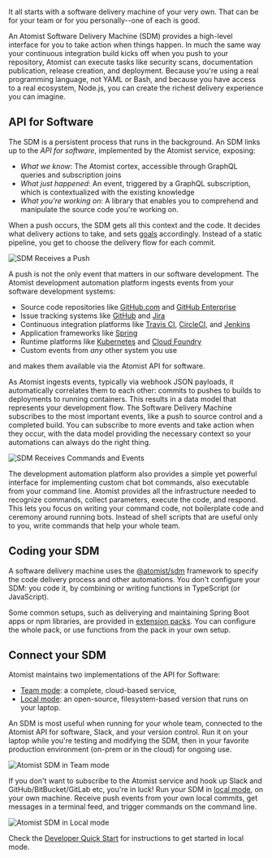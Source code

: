 It all starts with a software delivery machine of your very own. That can be
for your team or for you personally--one of each is good.

An Atomist Software Delivery Machine (SDM) provides a high-level
interface for you to take action when things happen.  In much the same
way your continuous integration build kicks off when you push to your repository, Atomist can
execute tasks like security scans, documentation publication, release
creation, and deployment.  Because you're using a real programming
language, not YAML or Bash, and because you have access to a real ecosystem,
Node.js, you can create the richest delivery experience you can
imagine.

## API for Software


The SDM is a persistent process that runs in the background. An SDM links up to the *API for software*, implemented by the Atomist service, exposing:

-   *What we know*: The Atomist cortex, accessible through GraphQL
    queries and subscription joins
-   *What just happened*: An event, triggered by a GraphQL
    subscription, which is contextualized with the existing knowledge
-   *What you're working on*: A library that enables you to comprehend
    and manipulate the source code you're working on.

When a push occurs, the SDM gets all this context and the code. It decides what
delivery actions to take, and sets [goals][] accordingly. Instead of a static pipeline, you get to
choose the delivery flow for each commit.

![SDM Receives a Push](img/sdm-reacts-to-push.png)

A push is not the only event that matters in our software development.
The Atomist development automation platform ingests events from your
software development systems:

-   Source code repositories like [GitHub.com][gh]
    and [GitHub Enterprise][ghe]
-   Issue tracking systems like [GitHub][gh-issues] and [Jira][jira]
-   Continuous integration platforms
    like [Travis CI][travis], [CircleCI][circle],
    and [Jenkins][jenkins]
-   Application frameworks like [Spring][spring]
-   Runtime platforms like [Kubernetes][k8s] and [Cloud Foundry][cf]
-   Custom events from _any_ other system you use

and makes them available via the Atomist API for software.

As Atomist ingests events, typically via webhook JSON payloads, it
automatically correlates them to each other: commits to pushes to
builds to deployments to running containers. This results in a data
model that represents your development flow.  The Software Delivery Machine subscribes to the most important events,
like a push to source control and a completed build. You can subscribe to more
events and take action when they occur, with the data model providing
the necessary context so your automations can always do the right
thing.

![SDM Receives Commands and Events](img/sdm-reacts-to-more.png)

The development automation platform also provides a simple yet
powerful interface for implementing custom chat bot commands,
also executable from your command line.  Atomist
provides all the infrastructure needed to recognize commands, collect
parameters, execute the code, and respond.  This lets you focus on
writing your command code, not boilerplate code and ceremony
around running bots. Instead of shell scripts that are useful only to you, write commands
that help your whole team.


[gh]: https://github.com (GitHub.com)
[ghe]: https://enterprise.github.com/home (GitHub Enterprise)
[gh-issues]: https://guides.github.com/features/issues/ (Mastering GitHub Issues)
[jira]: https://www.atlassian.com/software/jira (Jira)
[travis]: https://travis-ci.org (Travis CI)
[circle]: https://circleci.com (CircleCI)
[jenkins]: https://jenkins.io/ (Jenkins)
[spring]: https://spring.io/ (Spring)
[k8s]: https://kubernetes.io/ (Kubernetes)
[cf]: https://www.cloudfoundry.org/ (Cloud Foundry)
[ts]: https://www.typescriptlang.org/ (TypeScript)
[sdm]: https://github.com/atomist/sdm (Atomist SDM - TypeScript)
[sdm-core]: https://github.com/atomist/sdm-core (Atomist SDM - TypeScript)
[aac]: https://www.npmjs.com/package/@atomist/sdm (Atomist SDM Node Module)
[goals]: goal.md (SDM Goals)
[sdm-api]: https://atomist.github.io/sdm (Atomist SDM Framework API Documentation)
[packs]: ../pack/index.md (Atomist SDM Extension Packs)

## Coding your SDM

A software delivery machine uses the [@atomist/sdm][sdm] framework to specify the code delivery process
and other automations. You don't configure your SDM: you code it, by combining or writing functions in TypeScript (or JavaScript).

Some common setups, such as deliverying and maintaining Spring Boot apps or npm libraries, are provided in [extension packs][packs].
You can configure the whole pack, or use functions from the pack in your own setup.

## Connect your SDM

Atomist maintains two implementations of the API for Software:

-  [Team mode](team.md): a complete, cloud-based service,
-  [Local mode](local.md): an open-source, filesystem-based version that runs on your laptop.

An SDM is most useful when running for your whole team, connected
to the Atomist API for software, Slack, and your version control. Run it on your laptop
while you're testing and modifying the SDM, then in your favorite production environment (on-prem or in the cloud)
for ongoing use.

![Atomist SDM in Team mode](img/sdm-team.png)

If you don't want to subscribe to the Atomist service and hook up Slack and GitHub/BitBucket/GitLab etc,
you're in luck! Run your SDM in [local mode](local.md), on your own machine. Receive push events from your own local commits,
 get messages in a terminal feed, and trigger commands on the command line.

![Atomist SDM in Local mode](img/sdm-local.png)

Check the [Developer Quick Start][quick-start] for instructions to get started in local mode.

[quick-start]: ../quick-start.md (Atomist Developer Quick Start)
